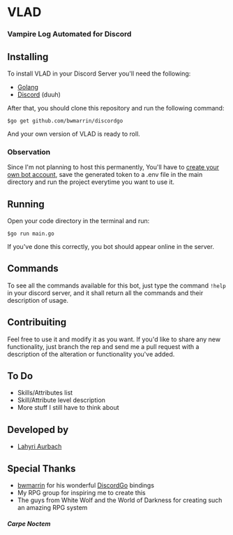 # VLAD
### Vampire Log Automated for Discord

## Installing

To install VLAD in your Discord Server you'll need the following:

* [Golang](https://golang.org/)
* [Discord](https://discordapp.com/) (duuh)

After that, you should clone this repository and run the following command:
```
$go get github.com/bwmarrin/discordgo
```
And your own version of VLAD is ready to roll.

### Observation

Since I'm not planning to host this permanently, You'll have to [create your own bot account](https://discordpy.readthedocs.io/en/rewrite/discord.html), save the generated token to a .env file in the main directory and run the project everytime you want to use it.

## Running

Open your code directory in the terminal and run:
```
$go run main.go
```
If you've done this correctly, you bot should appear online in the server.

## Commands

To see all the commands available for this bot, just type the command ` !help ` in your discord server, and it shall return all the commands and their description of usage.

## Contribuiting

Feel free to use it and modify it as you want. If you'd like to share any new functionality, just branch the rep and send me a pull request with a description of the alteration or functionality you've added.

## To Do

* Skills/Attributes list
* Skill/Attribute level description
* More stuff I still have to think about

## Developed by
* [Lahyri Aurbach](https://github.com/lahyri)

## Special Thanks
* [bwmarrin](https://github.com/bwmarrin) for his wonderful [DiscordGo](https://github.com/bwmarrin/discordgo) bindings
* My RPG group for inspiring me to create this
* The guys from White Wolf and the World of Darkness for creating such an amazing RPG system

##### Carpe Noctem
